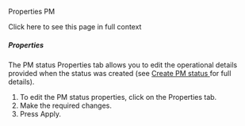 Properties PM

Click here to see this page in full context

#####  Properties

The PM status Properties tab allows you to edit the operational details
provided when the status was created (see [ Create PM status ](Create_P.htm#h)
for full details).

  1. To edit the PM status properties, click on the Properties tab. 
  2. Make the required changes. 
  3. Press Apply. 

